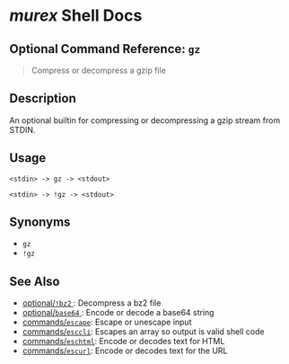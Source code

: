 # _murex_ Shell Docs

## Optional Command Reference: `gz` 

> Compress or decompress a gzip file

## Description

An optional builtin for compressing or decompressing a gzip stream from STDIN.

## Usage

    <stdin> -> gz -> <stdout>
    
    <stdin> -> !gz -> <stdout>

## Synonyms

* `gz`
* `!gz`


## See Also

* [optional/`!bz2` ](../optional/bz2.md):
  Decompress a bz2 file
* [optional/`base64` ](../optional/base64.md):
  Encode or decode a base64 string
* [commands/`escape`](../commands/escape.md):
  Escape or unescape input 
* [commands/`esccli`](../commands/esccli.md):
  Escapes an array so output is valid shell code
* [commands/`eschtml`](../commands/eschtml.md):
  Encode or decodes text for HTML
* [commands/`escurl`](../commands/escurl.md):
  Encode or decodes text for the URL